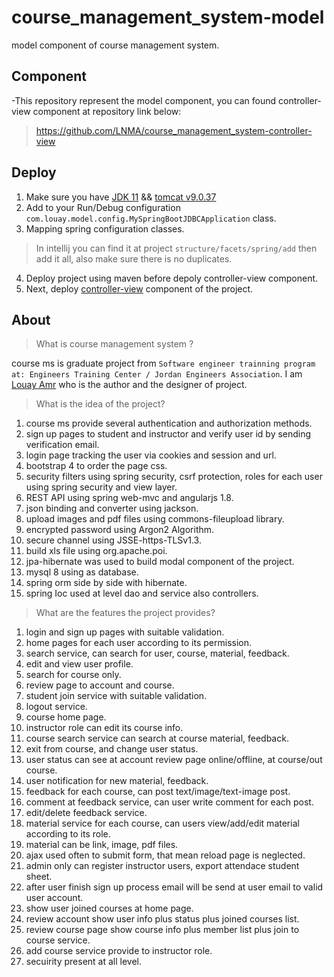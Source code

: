 # course_management_system-model
model component of course management system.

## Component
-This repository represent the model component, you can found controller-view component at repository link below:
>https://github.com/LNMA/course_management_system-controller-view

## Deploy

1. Make sure you have [JDK 11](https://www.oracle.com/java/technologies/javase-downloads.html) && [tomcat v9.0.37](https://archive.apache.org/dist/tomcat/tomcat-9/)
2. Add to your Run/Debug configuration `com.louay.model.config.MySpringBootJDBCApplication` class.
3. Mapping spring configuration classes.
>In intellij you can find it at project `structure/facets/spring/add` then add it all, also make sure there is no duplicates.
4. Deploy project using maven before depoly controller-view component. 
5. Next, deploy [controller-view](https://github.com/LNMA/course_management_system-controller-view) component of the project. 

## About
>What is course management system ?

course ms is graduate project from `Software engineer trainning program at: Engineers Training Center / Jordan Engineers Association`.
I am [Louay Amr](https://www.linkedin.com/in/louay-amr-0b064b141) who is the author and the designer of project.

>What is the idea of the project?
1. course ms provide several authentication and authorization methods. 
2. sign up pages to student and instructor and verify user id by sending verification email.
3. login page tracking the user via cookies and session and url.
4. bootstrap 4 to order the page css.
5. security filters using spring security, csrf protection, roles for each user using spring security and view layer.
6. REST API using spring web-mvc and angularjs 1.8. 
7. json binding and converter using jackson.
8. upload images and pdf files using commons-fileupload library.
9. encrypted password using Argon2 Algorithm.
10. secure channel using JSSE-https-TLSv1.3.
11. build xls file using org.apache.poi.
12. jpa-hibernate was used to build modal component of the project.
13. mysql 8 using as database.
14. spring orm side by side with hibernate.
15. spring Ioc used at level dao and service also controllers. 

>What are the features the project provides?

1. login and sign up pages with suitable validation.
2. home pages for each user according to its permission.
3. search service, can search for user, course, material, feedback.
4. edit and view user profile.
5. search for course only.
6. review page to account and course.
7. student join service with suitable validation.
8. logout service.
9. course home page.
10. instructor role can edit its course info.
11. course search service can search at course material, feedback.
12. exit from course, and change user status.
13. user status can see at account review page online/offline, at course/out course.
14. user notification for new material, feedback.
15. feedback for each course, can post text/image/text-image post.
16. comment at feedback service, can user write comment for each post.
17. edit/delete feedback service.
18. material service for each course, can users view/add/edit material according to its role.
19. material can be link, image, pdf files.
20. ajax used often to submit form, that mean reload page is neglected. 
21. admin only can register instructor users, export attendace student sheet.
23. after user finish sign up process email will be send at user email to valid user account.
24. show user joined courses at home page.
25. review account show user info plus status plus joined courses list.
26. review course page show course info plus member list plus join to course service.
27. add course service provide to instructor role.
28. secuirity present at all level.

